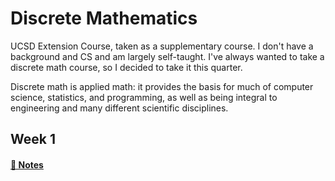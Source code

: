 # Discrete Mathematics

UCSD Extension Course, taken as a supplementary course. I don't have a background and CS and am largely self-taught. I've always wanted to take a discrete math course, so I decided to take it this quarter.

Discrete math is applied math: it provides the basis for much of computer science, statistics, and programming, as well as being integral to engineering and many different scientific disciplines.

## Week 1
#### [📓 Notes](week1-notes.md)

